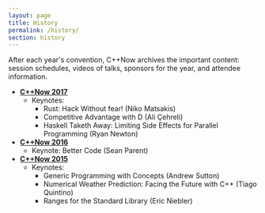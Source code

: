 ```yaml
---
layout: page
title: History
permalink: /history/
section: history
---
```


After each year's convention, C++Now archives the important content: session schedules, videos of talks, sponsors for the year, and attendee information.

* **[C++Now 2017](/history/2017/)**
    * Keynotes:
        * Rust: Hack Without fear! (Niko Matsakis)
        * Competitive Advantage with D (Ali Çehreli)
        * Haskell Taketh Away: Limiting Side Effects for Parallel Programming (Ryan Newton)
* **[C++Now 2016](/history/2016/)**
    * Keynote: Better Code (Sean Parent)
* **[C++Now 2015](/history/2015/)**
    * Keynotes:
        * Generic Programming with Concepts (Andrew Sutton)
        * Numerical Weather Prediction: Facing the Future with C++ (Tiago Quintino)
        * Ranges for the Standard Library (Eric Niebler)